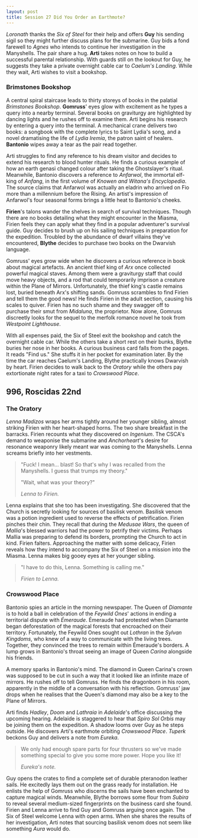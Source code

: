 ```yaml
---
layout: post
title: Session 27 Did You Order an Earthmote?
---
```


*Loronath* thanks the *Six of Steel* for their help and offers **Guy** his sending sigil so they might further discuss plans for the submarine. Guy bids a fond farewell to *Agnes* who intends to continue her investigation in the Manyshells. The pair share a hug. **Arti** takes notes on how to build a successful parental relationship. With guards still on the lookout for Guy, he suggests they take a private overnight cable car to *Caelum's Landing*. While they wait, Arti wishes to visit a bookshop.

### Brimstones Bookshop

A central spiral staircase leads to thirty storeys of books in the palatial *Brimstones Bookshop*. **Gomruss**' eyes glow with excitement as he types a query into a nearby terminal. Several books on graviturgy are highlighted by dancing lights and he rushes off to examine them. Arti begins his research by entering a query into the terminal. A mechanical crane delivers two books: a songbook with the complete lyrics to Saint Lydia's song, and a novel dramatising the life of *Lydia Iremia*, the patron saint of healers. **Bantonio** wipes away a tear as the pair read together.

Arti struggles to find any reference to his dream visitor and decides to extend his research to blood hunter rituals. He finds a curious example of how an earth genasi changed colour after taking the Ghostslayer's ritual. Meanwhile, Bantonio discovers a reference to *Anfarwol*, the immortal elf-king of *Anfang*, in the first volume of *Knowen and Witana's Encyclopedia*. The source claims that Anfarwol was actually an eladrin who arrived on Fio more than a millennium before the Rising. An artist's impression of Anfarwol's four seasonal forms brings a little heat to Bantonio's cheeks.

**Firien**'s talons wander the shelves in search of survival techniques. Though there are no books detailing what they might encounter in the Miasma, Firien feels they can apply what they find in a popular adventurer's survival guide. Guy decides to brush up on his sailing techniques in preparation for the expedition. Troubled by the abundance of dwarf villains they've encountered, **Blythe** decides to purchase two books on the Dwarvish language.

Gomruss' eyes grow wide when he discovers a curious reference in book about magical artefacts. An ancient thief king of *Arx* once collected powerful magical staves. Among them were a graviturgy staff that could move heavy objects, and a rod that could temporarily imprison a creature within the Plane of Mirrors. Unfortunately, the thief king's castle remains lost, buried beneath Arx's shifting sands. Gomruss scrambles to find Firien and tell them the good news! He finds Firien in the adult section, causing his scales to quiver. Firien has no such shame and they swagger off to purchase their smut from *Midaluna*, the proprietor.
Now alone, Gomruss discreetly looks for the sequel to the merfolk romance novel he took from *Westpoint Lighthouse*.

With all expenses paid, the Six of Steel exit the bookshop and catch the overnight cable car. While the others take a short rest on their bunks, Blythe buries her nose in her books. A curious business card falls from the pages. It reads "Find us." She stuffs it in her pocket for examination later. By the time the car reaches Caelum's Landing, Blythe practically knows Dwarvish by heart. Firien decides to walk back to the *Oratory* while the others pay extortionate night rates for a taxi to *Crowswood Place*.

## **996, Roscidas 22nd**

### The Oratory

*Lenna Madizos* wraps her arms tightly around her younger sibling, almost striking Firien with her heart-shaped horns. The two share breakfast in the barracks. Firien recounts what they discovered on *Ingenium*. The CSCA's demand to weaponise the submarine and *Anchorheart*'s desire for resonance weaponry likely meant war was coming to the Manyshells. Lenna screams briefly into her vestments.

> "Fuck! I mean... blast! So that's why I was recalled from the Manyshells. I guess that trumps my theory."
>
> "Wait, what was your theory?"
>
> *Lenna to Firien.*

Lenna explains that she too has been investigating. She discovered that the Church is secretly looking for sources of basilisk venom. Basilisk venom was a potion ingredient used to reverse the effects of petrification. Firien pinches their chin. They recall that during the *Medusae Wars*, the queen of *Mallia*'s blessed warriors had the power to petrify their victims. Perhaps Mallia was preparing to defend its borders, prompting the Church to act in kind. Firien falters. Approaching the matter with some delicacy, Firien reveals how they intend to accompany the Six of Steel on a mission into the Miasma. Lenna makes big gooey eyes at her younger sibling.

> "I have to do this, Lenna. Something is calling me."
>
> *Firien to Lenna.*

### Crowswood Place

Bantonio spies an article in the morning newspaper. The Queen of *Diamante* is to hold a ball in celebration of the *Feywild Ones*' actions in ending a territorial dispute with *Émeraude*. Émeraude had protested when Diamante began deforestation of the magical forests that encroached on their territory. Fortunately, the Feywild Ones sought out *Lothran* in the *Sylvan Kingdoms*, who knew of a way to communicate with the living trees. Together, they convinced the trees to remain within Émeraude's borders. A lump grows in Bantonio's throat seeing an image of Queen *Carina* alongside his friends.

A memory sparks in Bantonio's mind. The diamond in Queen Carina's crown was supposed to be cut in such a way that it looked like an infinite maze of mirrors. He rushes off to tell Gomruss. He finds the dragonborn in his room, apparently in the middle of a conversation with his reflection. Gomruss' jaw drops when he realises that the Queen's diamond may also be a key to the Plane of Mirrors.

Arti finds *Hadley*, *Doom* and *Lathraia* in *Adelaide*'s office discussing the upcoming hearing. Adelaide is staggered to hear that *Spiro Sol Orbis* may be joining them on the expedition. A shadow looms over Guy as he steps outside. He discovers Arti's earthmote orbiting *Crowswood Place*. *Tuperk* beckons Guy and delivers a note from *Eureka*.

> We only had enough spare parts for four thrusters so we've made something special to give you some more power. Hope you like it!
>
> *Eureka's note.*

Guy opens the crates to find a complete set of durable pteranodon leather sails. He excitedly lays them out on the grass ready for installation. He enlists the help of Gomruss who discerns the sails have been enchanted to capture magical winds. Meanwhile, Blythe borrows some flour from *Subira* to reveal several medium-sized fingerprints on the business card she found. Firien and Lenna arrive to find Guy and Gomruss arguing once again. The Six of Steel welcome Lenna with open arms. When she shares the results of her investigation, Arti notes that sourcing basilisk venom does not seem like something *Aura* would do.
